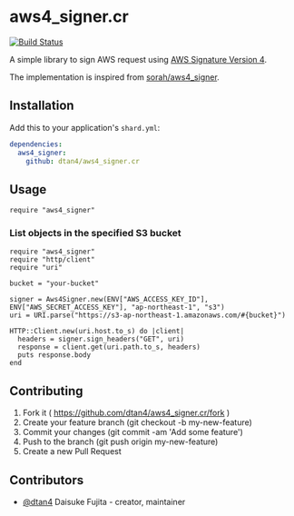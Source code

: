 # aws4_signer.cr
[![Build Status](https://travis-ci.org/dtan4/aws4_signer.cr.svg?branch=master)](https://travis-ci.org/dtan4/aws4_signer.cr)

A simple library to sign AWS request using [AWS Signature Version 4](https://docs.aws.amazon.com/general/latest/gr/signature-version-4.html).

The implementation is inspired from [sorah/aws4_signer](https://github.com/sorah/aws4_signer).

## Installation

Add this to your application's `shard.yml`:

```yaml
dependencies:
  aws4_signer:
    github: dtan4/aws4_signer.cr
```

## Usage

```crystal
require "aws4_signer"
```

### List objects in the specified S3 bucket

``` crystal
require "aws4_signer"
require "http/client"
require "uri"

bucket = "your-bucket"

signer = Aws4Signer.new(ENV["AWS_ACCESS_KEY_ID"], ENV["AWS_SECRET_ACCESS_KEY"], "ap-northeast-1", "s3")
uri = URI.parse("https://s3-ap-northeast-1.amazonaws.com/#{bucket}")

HTTP::Client.new(uri.host.to_s) do |client|
  headers = signer.sign_headers("GET", uri)
  response = client.get(uri.path.to_s, headers)
  puts response.body
end
```

## Contributing

1. Fork it ( https://github.com/dtan4/aws4_signer.cr/fork )
2. Create your feature branch (git checkout -b my-new-feature)
3. Commit your changes (git commit -am 'Add some feature')
4. Push to the branch (git push origin my-new-feature)
5. Create a new Pull Request

## Contributors

- [@dtan4](https://github.com/dtan4) Daisuke Fujita - creator, maintainer
